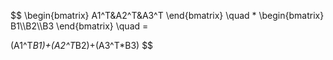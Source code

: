 $$
\begin{bmatrix}
A1^T&A2^T&A3^T
\end{bmatrix} 	\quad    * 
\begin{bmatrix}
B1\\\\B2\\\\B3
\end{bmatrix} \quad = 

(A1^T*B1)+(A2^T*B2)+(A3^T*B3)
$$
